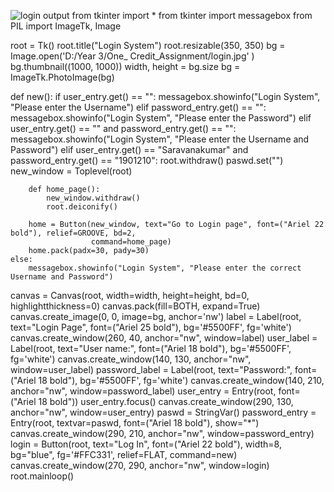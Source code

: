 ![login output](https://user-images.githubusercontent.com/91774730/135706176-b6e90e3d-a99c-4e43-b949-bf0c2f9cdf3b.jpg)
from tkinter import *
from tkinter import messagebox
from PIL import ImageTk, Image

root = Tk()
root.title("Login System")
root.resizable(350, 350)
bg = Image.open('D:/Year 3/One_ Credit_Assignment/login.jpg' )
bg.thumbnail((1000, 1000))
width, height = bg.size
bg = ImageTk.PhotoImage(bg)


def new():
    if user_entry.get() == "":
        messagebox.showinfo("Login System", "Please enter the Username")
    elif password_entry.get() == "":
        messagebox.showinfo("Login System", "Please enter the Password")
    elif user_entry.get() == "" and password_entry.get() == "":
        messagebox.showinfo("Login System", "Please enter the Username and Password")
    elif user_entry.get() == "Saravanakumar" and password_entry.get() == "1901210":
        root.withdraw()
        paswd.set("")
        new_window = Toplevel(root)

        def home_page():
            new_window.withdraw()
            root.deiconify()

        home = Button(new_window, text="Go to Login page", font=("Ariel 22 bold"), relief=GROOVE, bd=2,
                      command=home_page)
        home.pack(padx=30, pady=30)
    else:
        messagebox.showinfo("Login System", "Please enter the correct Username and Password")


canvas = Canvas(root, width=width, height=height, bd=0, highlightthickness=0)
canvas.pack(fill=BOTH, expand=True)
canvas.create_image(0, 0, image=bg, anchor='nw')
label = Label(root, text="Login Page", font=("Ariel 25 bold"), bg='#5500FF', fg='white')
canvas.create_window(260, 40, anchor="nw", window=label)
user_label = Label(root, text="User name:", font=("Ariel 18 bold"), bg='#5500FF', fg='white')
canvas.create_window(140, 130, anchor="nw", window=user_label)
password_label = Label(root, text="Password:", font=("Ariel 18 bold"), bg='#5500FF', fg='white')
canvas.create_window(140, 210, anchor="nw", window=password_label)
user_entry = Entry(root, font=("Ariel 18 bold"))
user_entry.focus()
canvas.create_window(290, 130, anchor="nw", window=user_entry)
paswd = StringVar()
password_entry = Entry(root, textvar=paswd, font=("Ariel 18 bold"), show="*")
canvas.create_window(290, 210, anchor="nw", window=password_entry)
login = Button(root, text="Log In", font=("Ariel 22 bold"),
               width=8, bg="blue", fg='#FFC331', relief=FLAT, command=new)
canvas.create_window(270, 290, anchor="nw", window=login)
root.mainloop()
